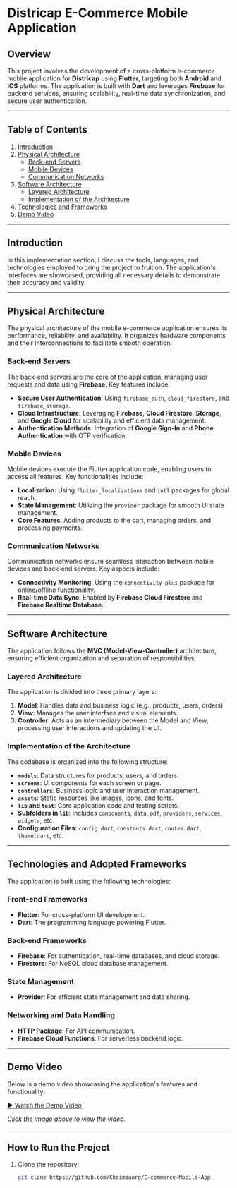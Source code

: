 # Districap E-Commerce Mobile Application

## Overview
This project involves the development of a cross-platform e-commerce mobile application for **Districap** using **Flutter**, targeting both **Android** and **iOS** platforms. The application is built with **Dart** and leverages **Firebase** for backend services, ensuring scalability, real-time data synchronization, and secure user authentication.

---

## Table of Contents
1. [Introduction](#introduction)
2. [Physical Architecture](#physical-architecture)
   - [Back-end Servers](#back-end-servers)
   - [Mobile Devices](#mobile-devices)
   - [Communication Networks](#communication-networks)
3. [Software Architecture](#software-architecture)
   - [Layered Architecture](#layered-architecture)
   - [Implementation of the Architecture](#implementation-of-the-architecture)
4. [Technologies and Frameworks](#technologies-and-adopted-frameworks)
5. [Demo Video](#demo-video)

---

## Introduction
In this implementation section, I discuss the tools, languages, and technologies employed to bring the project to fruition. The application's interfaces are showcased, providing all necessary details to demonstrate their accuracy and validity.

---

## Physical Architecture
The physical architecture of the mobile e-commerce application ensures its performance, reliability, and availability. It organizes hardware components and their interconnections to facilitate smooth operation.

### Back-end Servers
The back-end servers are the core of the application, managing user requests and data using **Firebase**. Key features include:
- **Secure User Authentication**: Using `firebase_auth`, `cloud_firestore`, and `firebase_storage`.
- **Cloud Infrastructure**: Leveraging **Firebase**, **Cloud Firestore**, **Storage**, and **Google Cloud** for scalability and efficient data management.
- **Authentication Methods**: Integration of **Google Sign-In** and **Phone Authentication** with OTP verification.

### Mobile Devices
Mobile devices execute the Flutter application code, enabling users to access all features. Key functionalities include:
- **Localization**: Using `flutter_localizations` and `intl` packages for global reach.
- **State Management**: Utilizing the `provider` package for smooth UI state management.
- **Core Features**: Adding products to the cart, managing orders, and processing payments.

### Communication Networks
Communication networks ensure seamless interaction between mobile devices and back-end servers. Key aspects include:
- **Connectivity Monitoring**: Using the `connectivity_plus` package for online/offline functionality.
- **Real-time Data Sync**: Enabled by **Firebase Cloud Firestore** and **Firebase Realtime Database**.

---

## Software Architecture
The application follows the **MVC (Model-View-Controller)** architecture, ensuring efficient organization and separation of responsibilities.

### Layered Architecture
The application is divided into three primary layers:
1. **Model**: Handles data and business logic (e.g., products, users, orders).
2. **View**: Manages the user interface and visual elements.
3. **Controller**: Acts as an intermediary between the Model and View, processing user interactions and updating the UI.

### Implementation of the Architecture
The codebase is organized into the following structure:
- **`models`**: Data structures for products, users, and orders.
- **`screens`**: UI components for each screen or page.
- **`controllers`**: Business logic and user interaction management.
- **`assets`**: Static resources like images, icons, and fonts.
- **`lib` and `test`**: Core application code and testing scripts.
- **Subfolders in `lib`**: Includes `components`, `data`, `pdf`, `providers`, `services`, `widgets`, etc.
- **Configuration Files**: `config.dart`, `constants.dart`, `routes.dart`, `theme.dart`, etc.

---

## Technologies and Adopted Frameworks
The application is built using the following technologies:
### Front-end Frameworks
- **Flutter**: For cross-platform UI development.
- **Dart**: The programming language powering Flutter.

### Back-end Frameworks
- **Firebase**: For authentication, real-time databases, and cloud storage.
- **Firestore**: For NoSQL cloud database management.

### State Management
- **Provider**: For efficient state management and data sharing.

### Networking and Data Handling
- **HTTP Package**: For API communication.
- **Firebase Cloud Functions**: For serverless backend logic.

---

## Demo Video
Below is a demo video showcasing the application's features and functionality:

[▶️ Watch the Demo Video](Demo.mp4)

*Click the image above to view the video.*

---

## How to Run the Project
1. Clone the repository:
   ```bash
   git clone https://github.com/Chaimaaorg/E-commerce-Mobile-App
